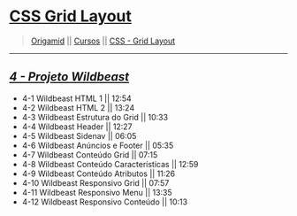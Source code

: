 # [CSS Grid Layout](https://github.com/niinoolopes/Curso-Origamid-Css-Grid-Layout/tree/master)
> [Origamid](https://www.origamid.com/curso/) || [Cursos](https://www.origamid.com/curso/) || [CSS - Grid Layout](https://www.origamid.com/curso/css-grid-layout/)

<hr>

## _[4 - Projeto Wildbeast](https://github.com/niinoolopes/Curso-Origamid-Css-Grid-Layout/tree/secao-4-Projeto-Wildbeast)_
- 4-1 Wildbeast HTML 1 || 12:54
- 4-2 Wildbeast HTML 2 || 13:24
- 4-3 Wildbeast Estrutura do Grid || 10:33
- 4-4 Wildbeast Header || 12:27
- 4-5 Wildbeast Sidenav || 06:05
- 4-6 Wildbeast Anúncios e Footer || 05:35
- 4-7 Wildbeast Conteúdo Grid || 07:15
- 4-8 Wildbeast Conteúdo Características || 12:59
- 4-9 Wildbeast Conteúdo Atributos || 11:26
- 4-10 Wildbeast Responsivo Grid || 07:57
- 4-11 Wildbeast Responsivo Menu || 13:35
- 4-12 Wildbeast Responsivo Conteúdo || 10:13